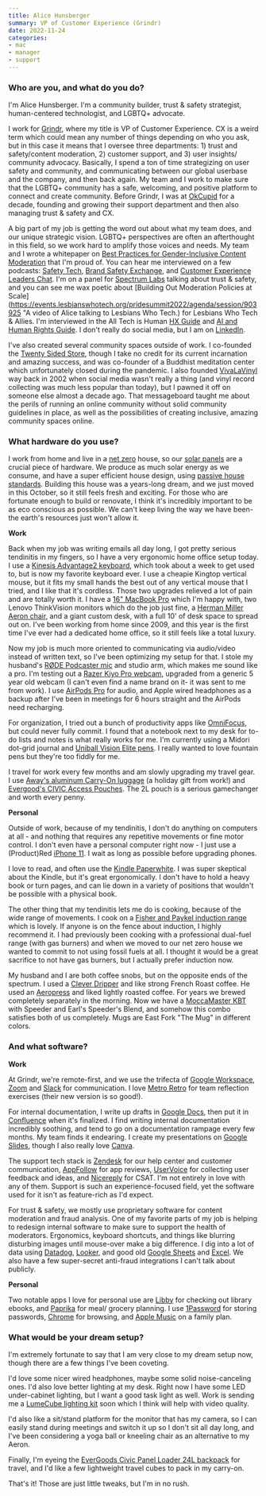 ```yaml
---
title: Alice Hunsberger
summary: VP of Customer Experience (Grindr)
date: 2022-11-24
categories:
- mac
- manager
- support
---
```


### Who are you, and what do you do?

I'm Alice Hunsberger. I'm a community builder, trust & safety strategist, human-centered technologist, and LGBTQ+ advocate.

I work for [Grindr][], where my title is VP of Customer Experience. CX is a weird term which could mean any number of things depending on who you ask, but in this case it means that I oversee three departments: 1) trust and safety/content moderation, 2) customer support, and 3) user insights/ community advocacy. Basically, I spend a ton of time strategizing on user safety and community, and communicating between our global userbase and the company, and then back again. My team and I work to make sure that the LGBTQ+ community has a safe, welcoming, and positive platform to connect and create community. Before Grindr, I was at [OkCupid][] for a decade, founding and growing their support department and then also managing trust & safety and CX.

A big part of my job is getting the word out about what my team does, and our unique strategic vision. LGBTQ+ perspectives are often an afterthought in this field, so we work hard to amplify those voices and needs. My team and I wrote a whitepaper on [Best Practices for Gender-Inclusive Content Moderation](https://blog.grindr.com/blog/best-practices-for-gender-inclusive-content-moderation/ "A Grindr blog post about gender-inclusive content moderation.") that I'm proud of. You can hear me interviewed on a few podcasts: [Safety Tech](https://audioboom.com/posts/8089631-the-power-of-design-how-subtle-choices-can-prevent-users-experiencing-risk-and-harm "An episode of The Safety Tech podcast featuring Alice."), [Brand Safety Exchange](https://www.oasisconsortium.com/podcast/gender-inclusivity-alice-hunsberger "An episode of the Brand Safety Exchange podcast featuring Alice."), and [Customer Experience Leaders Chat](https://www.nicereply.com/resources/transitioning-from-customer-support-to-customer-experience-with-grindr "An episode of the Customer Experience Leaders Chat podcast featuring Alice."). I'm on a panel for [Spectrum Labs](https://www.spectrumlabsai.com/webinar/integrating-trust-and-safety-into-your-company-recording "A recorded talk by Spectrum Labs featuring Alice.") talking about trust & safety, and you can see me wax poetic about [Building Out Moderation Policies at Scale](https://events.lesbianswhotech.org/pridesummit2022/agenda/session/903925 "A video of Alice talking to Lesbians Who Tech.) for Lesbians Who Tech & Allies. I'm interviewed in the All Tech is Human [HX Guide](https://www.scribd.com/document/556082685/HX-Report-Aligning-Our-Tech-Future-With-Our-Human-Experience "A downloadable guide about the human experience in tech.") and [AI and Human Rights Guide](https://alltechishuman.org/ai-human-rights-report "A downloadable guide to AI and human rights."). I don't really do social media, but I am on [LinkedIn](https://www.linkedin.com/in/alicehunsberger/ "Alice's LinkedIn account.").

I've also created several community spaces outside of work. I co-founded the [Twenty Sided Store](https://twentysidedstore.com/ "A games store."), though I take no credit for its current incarnation and amazing success, and was co-founder of a Buddhist meditation center which unfortunately closed during the pandemic. I also founded [VivaLaVinyl](http://vivalavinyl.com/ "A vinyl collector's messageboard.") way back in 2002 when social media wasn't really a thing (and vinyl record collecting was much less popular than today), but I pawned it off on someone else almost a decade ago. That messageboard taught me about the perils of running an online community without solid community guidelines in place, as well as the possibilities of creating inclusive, amazing community spaces online.

### What hardware do you use?

I work from home and live in a [net zero](https://teamzero.org/ "A service helping people make their house reach net zero emissions.") house, so our [solar panels][neon-r] are a crucial piece of hardware. We produce as much solar energy as we consume, and have a super efficient house design, using [passive house standards](https://passivehouse.com/ "A research institute covering passive house standards."). Building this house was a years-long dream, and we just moved in this October, so it still feels fresh and exciting. For those who are fortunate enough to build or renovate, I think it's incredibly important to be as eco conscious as possible. We can't keep living the way we have been- the earth's resources just won't allow it.

**Work**

Back when my job was writing emails all day long, I got pretty serious tendinitis in my fingers, so I have a very ergonomic home office setup today. I use a [Kinesis Advantage2 keyboard][advantage2], which took about a week to get used to, but is now my favorite keyboard ever. I use a cheapie Kingtop vertical mouse, but it fits my small hands the best out of any vertical mouse that I tried, and I like that it's cordless. Those two upgrades relieved a lot of pain and are totally worth it. I have a [16" MacBook Pro][macbook-pro] which I'm happy with, two Lenovo ThinkVision monitors which do the job just fine, a [Herman Miller Aeron chair][aeron], and a giant custom desk, with a full 10' of desk space to spread out on. I've been working from home since 2009, and this year is the first time I've ever had a dedicated home office, so it still feels like a total luxury. 

Now my job is much more oriented to communicating via audio/video instead of written text, so I've been optimizing my setup for that. I stole my husband's [RØDE Podcaster mic][podcaster] and studio arm, which makes me sound like a pro. I'm testing out a [Razer Kiyo Pro webcam][kiyo-pro], upgraded from a generic 5 year old webcam (I can't even find a name brand on it- it was sent to me from work). I use [AirPods Pro][airpods-pro] for audio, and Apple wired headphones as a backup after I've been in meetings for 6 hours straight and the AirPods need recharging. 

For organization, I tried out a bunch of productivity apps like [OmniFocus][], but could never fully commit. I found that a notebook next to my desk for to-do lists and notes is what really works for me. I'm currently using a Midori dot-grid journal and [Uniball Vision Elite pens][vision-elite]. I really wanted to love fountain pens but they're too fiddly for me.

I travel for work every few months and am slowly upgrading my travel gear. I use [Away's aluminum Carry-On luggage][the-carry-on-aluminium] (a holiday gift from work!) and [Evergood's CIVIC Access Pouches][civic-access-pouch-2l]. The 2L pouch is a serious gamechanger and worth every penny.

**Personal**

Outside of work, because of my tendinitis, I don't do anything on computers at all - and nothing that requires any repetitive movements or fine motor control. I don't even have a personal computer right now - I just use a (Product)Red [iPhone 11][iphone-11]. I wait as long as possible before upgrading phones.

I love to read, and often use the [Kindle Paperwhite][kindle-paperwhite]. I was super skeptical about the Kindle, but it's great ergonomically. I don't have to hold a heavy book or turn pages, and can lie down in a variety of positions that wouldn't be possible with a physical book.

The other thing that my tendinitis lets me do is cooking, because of the wide range of movements. I cook on a [Fisher and Paykel induction range][induction-range-30] which is lovely. If anyone is on the fence about induction, I highly recommend it. I had previously been cooking with a professional dual-fuel range (with gas burners) and when we moved to our net zero house we wanted to commit to not using fossil fuels at all. I thought it would be a great sacrifice to not have gas burners, but I actually prefer induction now. 

My husband and I are both coffee snobs, but on the opposite ends of the spectrum. I used a [Clever Dripper][clever-dripper] and like strong French Roast coffee. He used an [Aeropress][] and liked lightly roasted coffee. For years we brewed completely separately in the morning. Now we have a [MoccaMaster KBT][moccamaster-kbt] with Speeder and Earl's Speeder's Blend, and somehow this combo satisfies both of us completely. Mugs are East Fork "The Mug" in different colors.

### And what software?

**Work**

At Grindr, we're remote-first, and we use the trifecta of [Google Workspace][google-workspace], [Zoom][zoom.2] and [Slack][] for communication. I love [Metro Retro][metro-retro] for team reflection exercises (their new version is so good!).

For internal documentation, I write up drafts in [Google Docs][google-docs], then put it in [Confluence][] when it's finalized. I find writing internal documentation incredibly soothing, and tend to go on a documentation rampage every few months. My team finds it endearing. I create my presentations on [Google Slides][google-slides], though I also really love [Canva][]. 

The support tech stack is [Zendesk][] for our help center and customer communication, [AppFollow][] for app reviews, [UserVoice][] for collecting user feedback and ideas, and [Nicereply][] for CSAT. I'm not entirely in love with any of them. Support is such an experience-focused field, yet the software used for it isn't as feature-rich as I'd expect.

For trust & safety, we mostly use proprietary software for content moderation and fraud analysis. One of my favorite parts of my job is helping to redesign internal software to make sure to support the health of moderators. Ergonomics, keyboard shortcuts, and things like blurring disturbing images until mouse-over make a big difference. I dig into a lot of data using [Datadog][], [Looker][], and good old [Google Sheets][google-sheets] and [Excel][]. We also have a few super-secret anti-fraud integrations I can't talk about publicly. 

**Personal**

Two notable apps I love for personal use are [Libby][libby-ios] for checking out library ebooks, and [Paprika][paprika] for meal/ grocery planning. I use [1Password][1password-ios] for storing passwords, [Chrome][chrome-ios] for browsing, and [Apple Music][apple-music] on a family plan.

### What would be your dream setup?

I'm extremely fortunate to say that I am very close to my dream setup now, though there are a few things I've been coveting.

I'd love some nicer wired headphones, maybe some solid noise-canceling ones. I'd also love better lighting at my desk. Right now I have some LED under-cabinet lighting, but I want a good task light as well. Work is sending me a [LumeCube lighting kit][hybrid-worker-kit] soon which I think will help with video quality. 

I'd also like a sit/stand platform for the monitor that has my camera, so I can easily stand during meetings and switch it up so I don't sit all day long, and I've been considering a yoga ball or kneeling chair as an alternative to my Aeron.

Finally, I'm eyeing the [EverGoods Civic Panel Loader 24L backpack][civic-panel-loader-24l] for travel, and I'd like a few lightweight travel cubes to pack in my carry-on. 

That's it! Those are just little tweaks, but I'm in no rush.

[1password-ios]: https://apps.apple.com/us/app/1password-password-manager/id568903335 "Password storage software for the iPhone."
[advantage2]: https://kinesis-ergo.com/shop/advantage2/ "A fancy ergonomic keyboard."
[aeron]: https://www.hermanmiller.com/products/seating/office-chairs/aeron-chairs/ "A work chair."
[aeropress]: https://aeropress.com/ "A pressure-based coffee/espresso maker."
[airpods-pro]: https://www.apple.com/airpods-pro/ "In-ear headphones."
[appfollow]: https://appfollow.io/ "An app review management service."
[apple-music]: https://www.apple.com/apple-music/ "A music streaming service."
[canva]: http://web.archive.org/web/20221226232811/https://www.canva.com/ "Web-based design software."
[chrome-ios]: https://apps.apple.com/us/app/chrome/id535886823 "A web browser app."
[civic-access-pouch-2l]: https://evergoods.us/products/civic-access-pouch-2l "A carrying pouch."
[civic-panel-loader-24l]: https://evergoods.us/collections/packs/products/civic-panel-loader-24l "A backpack."
[clever-dripper]: https://cleverbrewing.coffee/collections/shop-products/products/clever-dripper "A drip-coffee maker."
[confluence]: https://www.atlassian.com/software/confluence "Collaborative wiki software."
[datadog]: https://www.datadoghq.com/ "A monitoring and analytics service."
[excel]: https://www.microsoft.com/en-us/microsoft-365/excel "A spreadsheet application."
[google-docs]: https://en.wikipedia.org/wiki/Google_Docs "A web-based office suite."
[google-sheets]: https://www.google.com/sheets/about/ "Online spreadsheet software."
[google-slides]: https://www.google.com/slides/about/ "Web-based presentation software."
[google-workspace]: https://workspace.google.com/business/ "A collection of Google's productivity tools."
[grindr]: https://www.grindr.com/ "An LGBTQ+ dating service."
[hybrid-worker-kit]: https://lumecube.com/products/hybrid-worker-edge-and-portable-mini "A collection of lights for video chats."
[induction-range-30]: https://www.fisherpaykel.com/us/cooking/ranges/contemporary-ranges/induction-range-30in-or30sdi6x1-81722.html "An induction cooktop."
[iphone-11]: https://en.wikipedia.org/wiki/IPhone_11 "A 6.06 inch iOS smartphone."
[kindle-paperwhite]: http://web.archive.org/web/20230502144520/https://www.amazon.com/Kindle-Paperwhite-Touch-light/dp/B007OZNZG0 "An e-book reader with a book-like screen."
[kiyo-pro]: http://web.archive.org/web/20221212234624/https://www.razer.com/streaming-cameras/razer-kiyo-pro/RZ19-03640100-R3U1 "A USB webcam."
[libby-ios]: https://apps.apple.com/us/app/libby-by-overdrive/id1076402606 "An app for borrowing ebooks from libraries."
[looker]: http://web.archive.org/web/20230605023619/https://www.looker.com/ "A service for analysing business data."
[macbook-pro]: https://www.apple.com/macbook-pro/ "A laptop."
[metro-retro]: https://metroretro.io/ "An online whiteboard targeting software team retrospectives."
[moccamaster-kbt]: https://us.moccamaster.com/collections/thermal-carafe-brewers/products/kbt "A coffee brewer."
[neon-r]: https://www.lg.com/us/business/solar/neon-r-series-solar-panels "Solar panels."
[nicereply]: https://www.nicereply.com/ "A service for collecting feedback surveys from users."
[okcupid]: https://www.okcupid.com/ "An online dating service."
[omnifocus]: https://www.omnigroup.com/omnifocus/ "Task management software for the Mac."
[paprika]: http://www.paprikaapp.com/ "Software for organising recipes."
[podcaster]: http://web.archive.org/web/20220317181005/https://www.rode.com/microphones/podcaster "A USB microphone."
[slack]: https://slack.com/intl/ja-jp/ "A collaboration service."
[the-carry-on-aluminium]: https://www.awaytravel.com/suitcases/aluminum-carry-on "A carry-on suitcase."
[uservoice]: https://uservoice.com/ "A service for collecting product feedback."
[vision-elite]: http://web.archive.org/web/20220113174728/https://www.amazon.com/Uni-Ball-Vision-Rollerball-Assorted-Airplane/dp/B001E6C9B2/ "A pen."
[zendesk]: https://www.zendesk.co.jp/#georedirect "A customer service service."
[zoom.2]: https://zoom.us "Video conferencing software."
